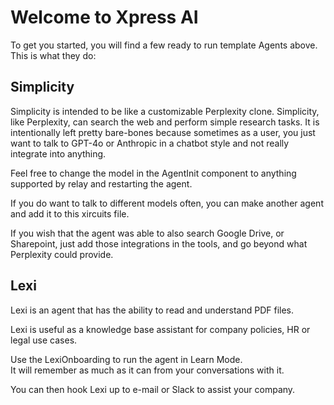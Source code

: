 # Welcome to Xpress AI

To get you started, you will find a few ready to run template 
Agents above.  This is what they do:

## Simplicity

Simplicity is intended to be like a customizable Perplexity 
clone.  Simplicity, like Perplexity, can search the web and
perform simple research tasks.  It is intentionally left
pretty bare-bones because sometimes as a user, you just 
want to talk to GPT-4o or Anthropic in a chatbot style 
and not really integrate into anything.

Feel free to change the model in the AgentInit component
to anything supported by relay and restarting the agent.

If you do want to talk to different models often, you can
make another agent and add it to this xircuits file.

If you wish that the agent was able to also search Google
Drive, or Sharepoint, just add those integrations in the 
tools, and go beyond what Perplexity could provide.

## Lexi

Lexi is an agent that has the ability to read and understand 
PDF files.

Lexi is useful as a knowledge base assistant for company 
policies, HR or legal use cases.

Use the LexiOnboarding to run the agent in Learn Mode.  
It will remember as much as it can from your 
conversations with it.

You can then hook Lexi up to e-mail or Slack to assist your 
company.
